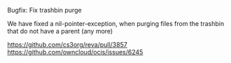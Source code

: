 Bugfix: Fix trashbin purge

We have fixed a nil-pointer-exception, when purging files from the trashbin that do not have a parent (any more)

https://github.com/cs3org/reva/pull/3857
https://github.com/owncloud/ocis/issues/6245